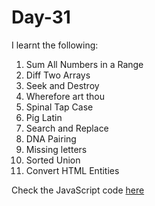 # Day-31
I learnt the following:

1. Sum All Numbers in a Range
2. Diff Two Arrays
3. Seek and Destroy
4. Wherefore art thou
5. Spinal Tap Case
6. Pig Latin
7. Search and Replace
8. DNA Pairing
9. Missing letters
10. Sorted Union
11. Convert HTML Entities


Check the JavaScript code [here](./index.js)  